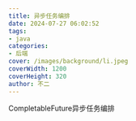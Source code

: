 ```yaml
---
title: 异步任务编排
date: 2024-07-27 06:02:52
tags:
- java
categories:
- 后端
cover: /images/background/li.jpeg
coverWidth: 1200
coverHeight: 320
author: 不二
---
```


CompletableFuture异步任务编排
<!-- more -->

